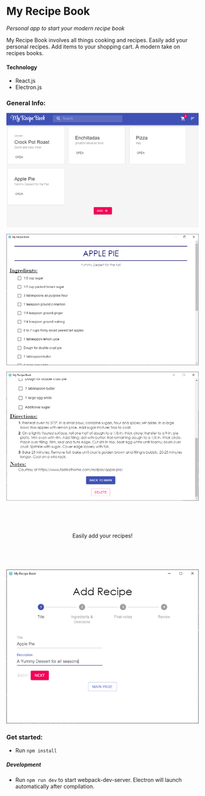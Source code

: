 # My Recipe Book 
_Personal app to start your modern recipe book_

My Recipe Book involves all things cooking and recipes. Easily add your 
personal recipes. Add items to your shopping cart. A modern take on 
recipes books.

#### Technology
* React.js
* Electron.js

### General Info: 
<p align="center">
    <img src="./assets/MainLayoutScreenShot.PNG" width="auto" />
</p>

<p align="center">
    <img src="./assets/RecipesScreenShot_1.PNG" width="auto" />
</p>
<p align="center">
    <img src="./assets/RecipesScreenShot_2.PNG" width="auto" />
</p>


<p align="center" style="margin: 2vh">
Easily add your recipes!
</p>

<p align="center">
    <img src="./assets/AddScreenShot.PNG" width="auto" />
</p>


### Get started:
* Run `npm install`

##### Development
* Run `npm run dev` to start webpack-dev-server. Electron will launch automatically after compilation.

